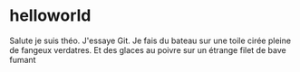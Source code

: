 # helloworld
Salute je suis théo. J'essaye Git.
Je fais du bateau sur une toile cirée pleine de fangeux verdatres.
Et des glaces au poivre sur un étrange filet de bave fumant
